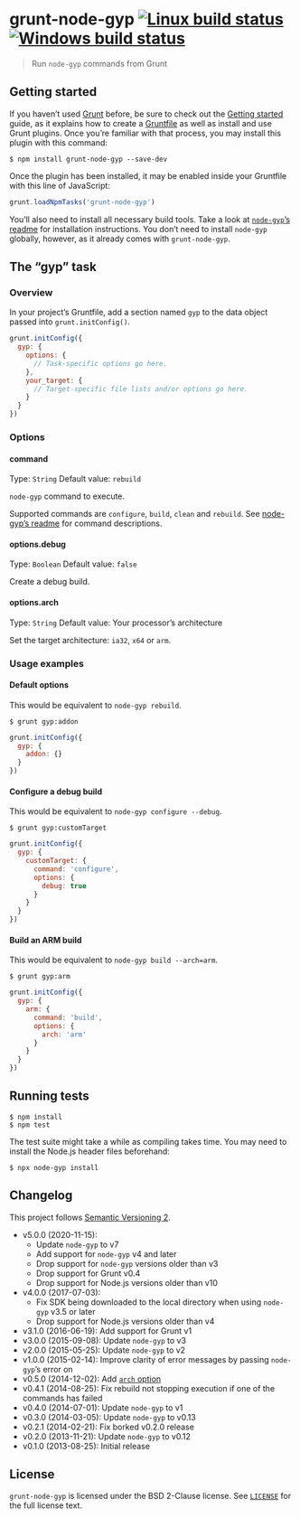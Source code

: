 # grunt-node-gyp [![Linux build status](https://img.shields.io/travis/sonicdoe/grunt-node-gyp.svg?logo=travis)](https://travis-ci.org/sonicdoe/grunt-node-gyp) [![Windows build status](https://img.shields.io/appveyor/ci/sonicdoe/grunt-node-gyp.svg?logo=appveyor)](https://ci.appveyor.com/project/sonicdoe/grunt-node-gyp)

> Run `node-gyp` commands from Grunt

## Getting started

If you haven’t used [Grunt](https://gruntjs.com) before, be sure to check out the [Getting started](https://gruntjs.com/getting-started) guide, as it explains how to create a [Gruntfile](https://gruntjs.com/sample-gruntfile) as well as install and use Grunt plugins. Once you’re familiar with that process, you may install this plugin with this command:

```console
$ npm install grunt-node-gyp --save-dev
```

Once the plugin has been installed, it may be enabled inside your Gruntfile with this line of JavaScript:

```js
grunt.loadNpmTasks('grunt-node-gyp')
```

You’ll also need to install all necessary build tools. Take a look at [`node-gyp`’s readme](https://github.com/nodejs/node-gyp#installation) for installation instructions. You don’t need to install `node-gyp` globally, however, as it already comes with `grunt-node-gyp`.

## The “gyp” task

### Overview

In your project’s Gruntfile, add a section named `gyp` to the data object passed into `grunt.initConfig()`.

```js
grunt.initConfig({
  gyp: {
    options: {
      // Task-specific options go here.
    },
    your_target: {
      // Target-specific file lists and/or options go here.
    }
  }
})
```

### Options

#### command

Type: `String`
Default value: `rebuild`

`node-gyp` command to execute.

Supported commands are `configure`, `build`, `clean` and `rebuild`. See [node-gyp’s readme](https://github.com/nodejs/node-gyp#commands) for command descriptions.

#### options.debug

Type: `Boolean`
Default value: `false`

Create a debug build.

#### options.arch

Type: `String`
Default value: Your processor’s architecture

Set the target architecture: `ia32`, `x64` or `arm`.

### Usage examples

#### Default options

This would be equivalent to `node-gyp rebuild`.

```console
$ grunt gyp:addon
```

```js
grunt.initConfig({
  gyp: {
    addon: {}
  }
})
```

#### Configure a debug build

This would be equivalent to `node-gyp configure --debug`.

```console
$ grunt gyp:customTarget
```

```js
grunt.initConfig({
  gyp: {
    customTarget: {
      command: 'configure',
      options: {
        debug: true
      }
    }
  }
})
```

#### Build an ARM build

This would be equivalent to `node-gyp build --arch=arm`.

```console
$ grunt gyp:arm
```

```js
grunt.initConfig({
  gyp: {
    arm: {
      command: 'build',
      options: {
        arch: 'arm'
      }
    }
  }
})
```

## Running tests

```console
$ npm install
$ npm test
```

The test suite might take a while as compiling takes time. You may need to install the Node.js header files beforehand:

```console
$ npx node-gyp install
```

## Changelog

This project follows [Semantic Versioning 2](https://semver.org).

- v5.0.0 (2020-11-15):
  - Update `node-gyp` to v7
  - Add support for `node-gyp` v4 and later
  - Drop support for `node-gyp` versions older than v3
  - Drop support for Grunt v0.4
  - Drop support for Node.js versions older than v10
- v4.0.0 (2017-07-03):
  - Fix SDK being downloaded to the local directory when using `node-gyp` v3.5 or later
  - Drop support for Node.js versions older than v4
- v3.1.0 (2016-06-19): Add support for Grunt v1
- v3.0.0 (2015-09-08): Update `node-gyp` to v3
- v2.0.0 (2015-05-25): Update `node-gyp` to v2
- v1.0.0 (2015-02-14): Improve clarity of error messages by passing `node-gyp`’s error on
- v0.5.0 (2014-12-02): Add [`arch` option](https://github.com/sonicdoe/grunt-node-gyp#optionsarch)
- v0.4.1 (2014-08-25): Fix rebuild not stopping execution if one of the commands has failed
- v0.4.0 (2014-07-01): Update `node-gyp` to v1
- v0.3.0 (2014-03-05): Update `node-gyp` to v0.13
- v0.2.1 (2014-02-21): Fix borked v0.2.0 release
- v0.2.0 (2013-11-21): Update `node-gyp` to v0.12
- v0.1.0 (2013-08-25): Initial release

## License

`grunt-node-gyp` is licensed under the BSD 2-Clause license. See [`LICENSE`](./LICENSE) for the full license text.
